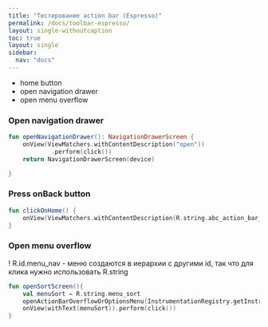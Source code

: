 ```yaml
---
title: "Тестирование action bar (Espresso)"
permalink: /docs/toolbar-espresso/
layout: single-withoutcaption
toc: true
layout: single
sidebar:
  nav: "docs"
---
```


* home button
* open navigation drawer
* open menu overflow


### Open navigation drawer 
```kotlin
fun openNavigationDrawer(): NavigationDrawerScreen {
    onView(ViewMatchers.withContentDescription("open"))
            .perform(click())
    return NavigationDrawerScreen(device)

}
```

### Press onBack button
```kotlin
fun clickOnHome() {
    onView(ViewMatchers.withContentDescription(R.string.abc_action_bar_up_description)).perform(click())
}
```


### Open menu overflow

! R.id.menu_nav - меню создаются в иерархии с другими id, так что для клика 
нужно использовать R.string

```kotlin
fun openSortScreen(){
    val menuSort = R.string.menu_sort
    openActionBarOverflowOrOptionsMenu(InstrumentationRegistry.getInstrumentation().targetContext)
    onView(withText(menuSort)).perform(click())
}
```
